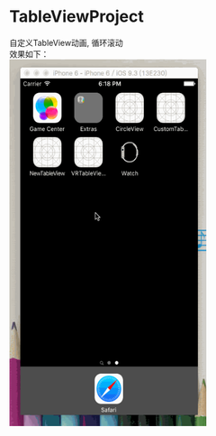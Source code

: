 # TableViewProject
自定义TableView动画, 循环滚动
<br>
效果如下：
<br>
<img src="https://github.com/Visitor-sos/TableViewProject/blob/master/ScreenRecord.gif" alt="Drawing" width="350px" height="650px" />

